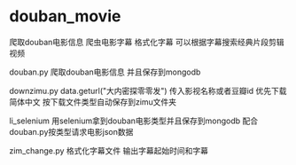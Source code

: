 # douban_movie 
爬取douban电影信息 爬虫电影字幕 格式化字幕 可以根据字幕搜索经典片段剪辑视频

douban.py  爬取douban电影信息 并且保存到mongodb

downzimu.py  data.geturl("大内密探零零发") 传入影视名称或者豆瓣id 优先下载简体中文 按下载文件类型自动保存到zimu文件夹

li_selenium  用selenium拿到douban电影类型并且保存到mongodb 配合douban.py按类型请求电影json数据

zim_change.py  格式化字幕文件 输出字幕起始时间和字幕
